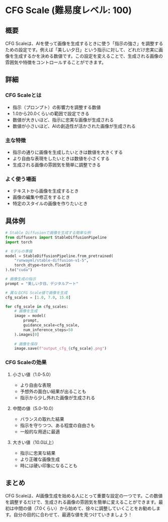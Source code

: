 # CFG Scale (難易度レベル: 100)

## 概要
CFG Scaleは、AIを使って画像を生成するときに使う「指示の強さ」を調整するための設定です。例えば「美しい夕日」という指示に対して、どれだけ忠実に画像を生成するかを決める数値です。この設定を変えることで、生成される画像の雰囲気や特徴をコントロールすることができます。

## 詳細
### CFG Scaleとは
- 指示（プロンプト）の影響力を調整する数値
- 1.0から20.0くらいの範囲で設定できる
- 数値が大きいほど、指示に忠実な画像が生成される
- 数値が小さいほど、AIの創造性が活かされた画像が生成される

### 主な特徴
- 指示の通りに画像を生成したいときは数値を大きくする
- より自由な表現をしたいときは数値を小さくする
- 生成される画像の雰囲気を簡単に調整できる

### よく使う場面
- テキストから画像を生成するとき
- 画像の編集や修正をするとき
- 特定のスタイルの画像を作りたいとき

## 具体例
```python
# Stable Diffusionで画像を生成する簡単な例
from diffusers import StableDiffusionPipeline
import torch

# モデルの準備
model = StableDiffusionPipeline.from_pretrained(
    "runwayml/stable-diffusion-v1-5",
    torch_dtype=torch.float16
).to("cuda")

# 画像生成の指示
prompt = "美しい夕日、デジタルアート"

# 異なるCFG Scale値で画像を生成
cfg_scales = [1.0, 7.0, 15.0]

for cfg_scale in cfg_scales:
    # 画像を生成
    image = model(
        prompt,
        guidance_scale=cfg_scale,
        num_inference_steps=50
    ).images[0]
    
    # 画像を保存
    image.save(f"output_cfg_{cfg_scale}.png")
```

### CFG Scaleの効果
1. 小さい値（1.0-5.0）
   - より自由な表現
   - 予想外の面白い結果が出ることも
   - 指示から少し外れた画像が生成される

2. 中間の値（5.0-10.0）
   - バランスの取れた結果
   - 指示を守りつつ、ある程度の自由さも
   - 一般的な用途に最適

3. 大きい値（10.0以上）
   - 指示に忠実な結果
   - より正確な画像生成
   - 時には硬い印象になることも

## まとめ
CFG Scaleは、AI画像生成を始める人にとって重要な設定の一つです。この数値を調整するだけで、生成される画像の雰囲気を簡単に変えることができます。最初は中間の値（7.0くらい）から始めて、徐々に調整していくことをお勧めします。自分の目的に合わせて、最適な値を見つけていきましょう！ 
